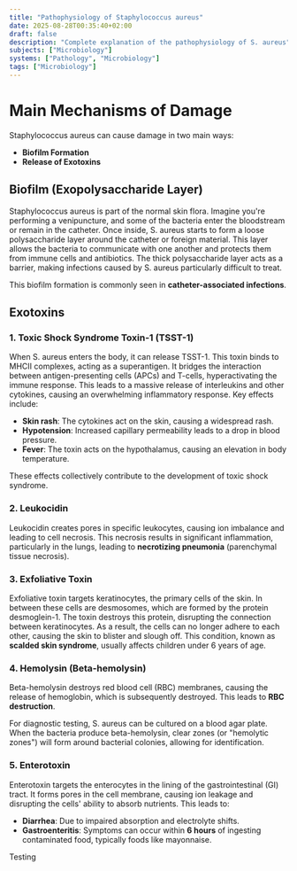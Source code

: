 ```yaml
---
title: "Pathophysiology of Staphylococcus aureus"
date: 2025-08-28T00:35:40+02:00
draft: false
description: "Complete explanation of the pathophysiology of S. aureus"
subjects: ["Microbiology"]
systems: ["Pathology", "Microbiology"]
tags: ["Microbiology"]
---
```


# Main Mechanisms of Damage

Staphylococcus aureus can cause damage in two main ways:

- **Biofilm Formation**
- **Release of Exotoxins**

## Biofilm (Exopolysaccharide Layer)

Staphylococcus aureus is part of the normal skin flora.
Imagine you're performing a venipuncture, and some of the bacteria enter the bloodstream or remain in the catheter.
Once inside, S. aureus starts to form a loose polysaccharide layer around the catheter or foreign material. This layer allows the bacteria to communicate with one another and protects them from immune cells and antibiotics. The thick polysaccharide layer acts as a barrier, making infections caused by S. aureus particularly difficult to treat.

This biofilm formation is commonly seen in **catheter-associated infections**.

## Exotoxins

### 1. **Toxic Shock Syndrome Toxin-1 (TSST-1)**

When S. aureus enters the body, it can release TSST-1.
This toxin binds to MHCII complexes, acting as a superantigen. It bridges the interaction between antigen-presenting cells (APCs) and T-cells, hyperactivating the immune response. This leads to a massive release of interleukins and other cytokines, causing an overwhelming inflammatory response. Key effects include:

- **Skin rash**: The cytokines act on the skin, causing a widespread rash.
- **Hypotension**: Increased capillary permeability leads to a drop in blood pressure.
- **Fever**: The toxin acts on the hypothalamus, causing an elevation in body temperature.

These effects collectively contribute to the development of toxic shock syndrome.

### 2. **Leukocidin**

Leukocidin creates pores in specific leukocytes, causing ion imbalance and leading to cell necrosis. This necrosis results in significant inflammation, particularly in the lungs, leading to **necrotizing pneumonia** (parenchymal tissue necrosis).

### 3. **Exfoliative Toxin**

Exfoliative toxin targets keratinocytes, the primary cells of the skin.
In between these cells are desmosomes, which are formed by the protein desmoglein-1. The toxin destroys this protein, disrupting the connection between keratinocytes. As a result, the cells can no longer adhere to each other, causing the skin to blister and slough off. This condition, known as **scalded skin syndrome**, usually affects children under 6 years of age.

### 4. **Hemolysin (Beta-hemolysin)**

Beta-hemolysin destroys red blood cell (RBC) membranes, causing the release of hemoglobin, which is subsequently destroyed. This leads to **RBC destruction**.

For diagnostic testing, S. aureus can be cultured on a blood agar plate. When the bacteria produce beta-hemolysin, clear zones (or "hemolytic zones") will form around bacterial colonies, allowing for identification.

### 5. **Enterotoxin**

Enterotoxin targets the enterocytes in the lining of the gastrointestinal (GI) tract. It forms pores in the cell membrane, causing ion leakage and disrupting the cells' ability to absorb nutrients. This leads to:

- **Diarrhea**: Due to impaired absorption and electrolyte shifts.
- **Gastroenteritis**: Symptoms can occur within **6 hours** of ingesting contaminated food, typically foods like mayonnaise.

Testing
